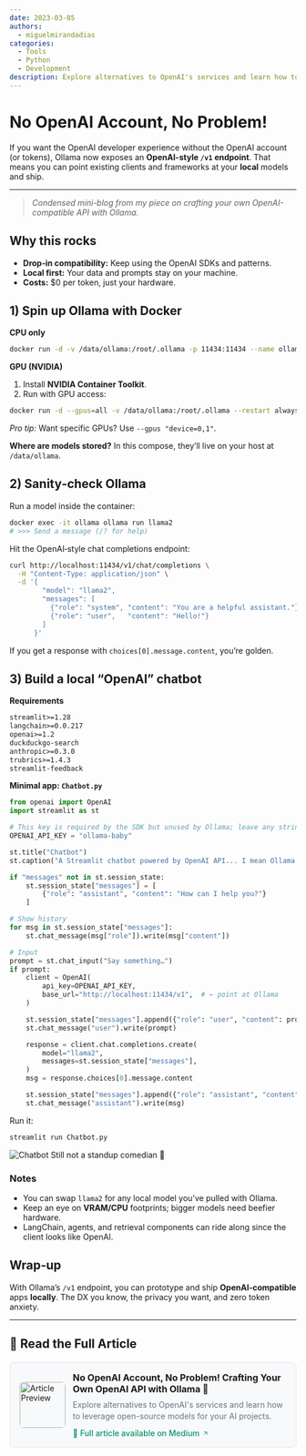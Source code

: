 ```yaml
---
date: 2023-03-05
authors:
  - miguelmirandadias
categories:
  - Tools
  - Python
  - Development
description: Explore alternatives to OpenAI's services and learn how to leverage open-source models for your AI projects.
---
```


# No OpenAI Account, No Problem!

If you want the OpenAI developer experience without the OpenAI account (or tokens), Ollama now exposes an **OpenAI-style `/v1` endpoint**. That means you can point existing clients and frameworks at your **local** models and ship.

<!-- more -->

---
> *Condensed mini-blog from my piece on crafting your own OpenAI-compatible API with Ollama.*

## Why this rocks

* **Drop‑in compatibility:** Keep using the OpenAI SDKs and patterns.
* **Local first:** Your data and prompts stay on your machine.
* **Costs:** \$0 per token, just your hardware.

## 1) Spin up Ollama with Docker

**CPU only**

```bash
docker run -d -v /data/ollama:/root/.ollama -p 11434:11434 --name ollama ollama/ollama
```

**GPU (NVIDIA)**

1. Install **NVIDIA Container Toolkit**.
2. Run with GPU access:

```bash
docker run -d --gpus=all -v /data/ollama:/root/.ollama --restart always -p 11434:11434 --name ollama ollama/ollama
```

*Pro tip:* Want specific GPUs? Use `--gpus "device=0,1"`.

**Where are models stored?** In this compose, they’ll live on your host at `/data/ollama`.

## 2) Sanity‑check Ollama

Run a model inside the container:

```bash
docker exec -it ollama ollama run llama2
# >>> Send a message (/? for help)
```

Hit the OpenAI‑style chat completions endpoint:

```bash
curl http://localhost:11434/v1/chat/completions \
  -H "Content-Type: application/json" \
  -d '{
        "model": "llama2",
        "messages": [
          {"role": "system", "content": "You are a helpful assistant."},
          {"role": "user",   "content": "Hello!"}
        ]
      }'
```

If you get a response with `choices[0].message.content`, you’re golden.

## 3) Build a local “OpenAI” chatbot

**Requirements**

```txt
streamlit>=1.28
langchain>=0.0.217
openai>=1.2
duckduckgo-search
anthropic>=0.3.0
trubrics>=1.4.3
streamlit-feedback
```

**Minimal app: `Chatbot.py`**

```python
from openai import OpenAI
import streamlit as st

# This key is required by the SDK but unused by Ollama; leave any string
OPENAI_API_KEY = "ollama-baby"

st.title("Chatbot")
st.caption("A Streamlit chatbot powered by OpenAI API... I mean Ollama!!!")

if "messages" not in st.session_state:
    st.session_state["messages"] = [
        {"role": "assistant", "content": "How can I help you?"}
    ]

# Show history
for msg in st.session_state["messages"]:
    st.chat_message(msg["role"]).write(msg["content"])

# Input
prompt = st.chat_input("Say something…")
if prompt:
    client = OpenAI(
        api_key=OPENAI_API_KEY,
        base_url="http://localhost:11434/v1",  # ← point at Ollama
    )

    st.session_state["messages"].append({"role": "user", "content": prompt})
    st.chat_message("user").write(prompt)

    response = client.chat.completions.create(
        model="llama2",
        messages=st.session_state["messages"],
    )
    msg = response.choices[0].message.content

    st.session_state["messages"].append({"role": "assistant", "content": msg})
    st.chat_message("assistant").write(msg)
```

Run it:

```bash
streamlit run Chatbot.py
```

![Chatbot](https://miro.medium.com/v2/resize:fit:4800/format:webp/1*BzXcDnH_wHptJa1S42blGQ.png)
Still not a standup comedian 😬

### Notes

* You can swap `llama2` for any local model you’ve pulled with Ollama.
* Keep an eye on **VRAM/CPU** footprints; bigger models need beefier hardware.
* LangChain, agents, and retrieval components can ride along since the client looks like OpenAI.

## Wrap‑up

With Ollama’s `/v1` endpoint, you can prototype and ship **OpenAI‑compatible** apps **locally**. The DX you know, the privacy you want, and zero token anxiety.

---

## 📖 Read the Full Article

<div class="medium-card" style="border: 1px solid var(--md-default-fg-color--lightest, #e1e5e9); border-radius: 8px; padding: 16px; margin: 20px 0; background: var(--md-code-bg-color, #f8f9fa); transition: all 0.2s ease;">
  <div style="display: flex; align-items: center; gap: 12px;">
    <div style="flex-shrink: 0;">
      <!-- Replace with your article image -->
      <img src="https://miro.medium.com/v2/resize:fit:4800/format:webp/1*KdlhJSmqmQJGWlg2vzD0sQ.png" alt="Article Preview" style="width: 80px; height: 80px; border-radius: 8px; object-fit: cover; border: 1px solid var(--md-default-fg-color--lightest, #e1e5e9);">
    </div>
    <div style="flex: 1;">
      <h4 style="margin: 0 0 8px 0; font-size: 16px; color: var(--md-default-fg-color, #1a1a1a);">No OpenAI Account, No Problem! Crafting Your Own OpenAI API with Ollama 🦙</h4>
      <!-- Replace with your custom description -->
      <p style="margin: 0 0 12px 0; font-size: 14px; color: var(--md-default-fg-color--light, #6b7280); line-height: 1.4;">Explore alternatives to OpenAI's services and learn how to leverage open-source models for your AI projects.</p>
      <a href="https://medium.com/@miguelmirandadias/no-openai-account-no-problem-8a5835739572" target="_blank" style="display: inline-flex; align-items: center; gap: 4px; color: var(--md-accent-fg-color, #059669); text-decoration: none; font-weight: 500; font-size: 14px; transition: color 0.2s ease;">
        📖 Full article available on Medium
        <svg width="12" height="12" viewBox="0 0 24 24" fill="none" stroke="currentColor" stroke-width="2">
          <path d="M7 17L17 7M17 7H7M17 7V17"/>
        </svg>
      </a>
    </div>
  </div>
</div>
